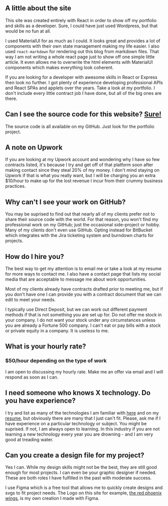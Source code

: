 ## A little about the site

This site was created entirely with React in order to show off my portfolio and skills as a developer. Sure, I could have just used Wordpress, but that would be no fun at all.

I used MaterialUI for as much as I could. It looks great and provides a lot of components with their own state management making my life easier. I also used `react-markdown` for rendering out this blog from markdown files. That way I am not writing a whole react page just to show off one simple little article. It even allows me to overwrite the html elements with MaterialUI components which makes everything look coherent.

If you are looking for a developer with awesome skills in React or Express then look no further. I got plenty of experience developing professional APIs and React SPAs and applets over the years. Take a look at my portfolio. I don't include every little contract job I have done, but all of the big ones are there.

## Can I see the source code for this website? [Sure!](https://github.com/rewrite123/portfolio/)

The source code is all available on my GitHub. Just look for the portfolio project.

## A note on Upwork

If you are looking at my Upwork account and wondering why I have so few contracts listed, it's because I try and get off of that platform soon after making contact since they steal 20% of my money. I don't mind staying on Upwork if that is what you really want, but I will be charging you an extra $10/hour to make up for the lost revenue I incur from their crummy business practices.

## Why can't I see your work on GitHub?

You may be suprised to find out that nearly all of my clients prefer not to share their source code with the world. For that reason, you won't find my professional work on my GitHub; just the occasional side-project or hobby. Many of my clients don't even use GitHub. Opting instead for BitBucket which integrates with the Jira ticketing system and burndown charts for projects.

## How do I hire you?

The best way to get my attention is to email me or take a look at my resume for more ways to contact me. I also have a contact page that lists my social media that are acceptable to message me about work opportunities.

Most of my clients already have contracts drafted prior to meeting me, but if you don't have one I can provide you with a contract document that we can edit to meet your needs.

I typically use Direct Deposit, but we can work out different payment methods if that is not something you are set up for. Do not offer me stock in your company. I do not want your stock under any circumstances unless you are already a Fortune 500 company. I can't eat or pay bills with a stock or private equity in a company. It is useless to me.

## What is your hourly rate?

### $50/hour depending on the type of work

I am open to discussing my hourly rate. Make me an offer via email and I will respond as soon as I can.

## I need someone who knows X technology. Do you have experience?

I try and list as many of the technologies I am familiar with [here](/about) and on my [resume](/Resume.pdf), but obviously there are many that I just can't fit. Please, ask me if I have experience on a particular technology or subject. You might be suprised. If not, I am always open to learning. In this industry if you are not learning a new technology every year you are drowning - and I am very good at treading water.

## Can you create a design file for my project?

Yes I can. While my design skills might not be the best, they are still good enough for most projects. I can even be your graphic designer if needed. These are both roles I have fulfilled in the past with moderate success.

I use Figma which is a free tool that allows me to quickly create designs and svgs to fit project needs. The Logo on this site for example, [the red phoenix wings](/2ffef0cc894fdc1cd745.svg), is my own creation I made with Figma.
